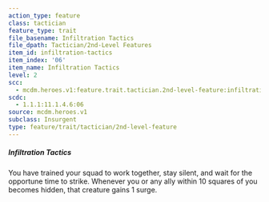 ```yaml
---
action_type: feature
class: tactician
feature_type: trait
file_basename: Infiltration Tactics
file_dpath: Tactician/2nd-Level Features
item_id: infiltration-tactics
item_index: '06'
item_name: Infiltration Tactics
level: 2
scc:
  - mcdm.heroes.v1:feature.trait.tactician.2nd-level-feature:infiltration-tactics
scdc:
  - 1.1.1:11.1.4.6:06
source: mcdm.heroes.v1
subclass: Insurgent
type: feature/trait/tactician/2nd-level-feature
---
```


##### Infiltration Tactics

You have trained your squad to work together, stay silent, and wait for the opportune time to strike. Whenever you or any ally within 10 squares of you becomes hidden, that creature gains 1 surge.
